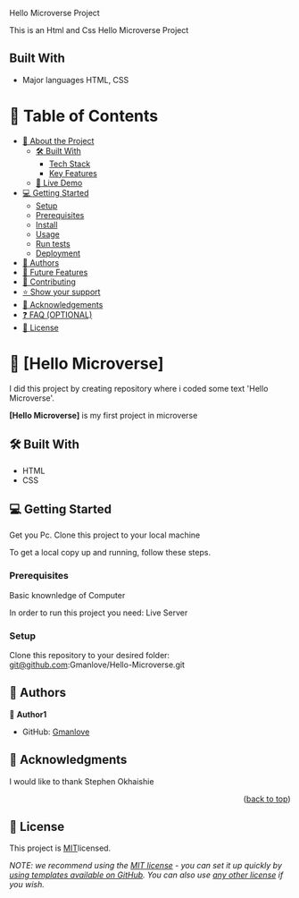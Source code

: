 <a name="readme-top"></a>
Hello Microverse Project

This is an Html and Css Hello Microverse Project

## Built With
- Major languages HTML, CSS


# 📗 Table of Contents

- [📖 About the Project](#about-project)
  - [🛠 Built With](#built-with)
    - [Tech Stack](#tech-stack)
    - [Key Features](#key-features)
  - [🚀 Live Demo](#live-demo)
- [💻 Getting Started](#getting-started)
  - [Setup](#setup)
  - [Prerequisites](#prerequisites)
  - [Install](#install)
  - [Usage](#usage)
  - [Run tests](#run-tests)
  - [Deployment](#triangular_flag_on_post-deployment)
- [👥 Authors](#authors)
- [🔭 Future Features](#future-features)
- [🤝 Contributing](#contributing)
- [⭐️ Show your support](#support)
- [🙏 Acknowledgements](#acknowledgements)
- [❓ FAQ (OPTIONAL)](#faq)
- [📝 License](#license)

# 📖 [Hello Microverse] <a name="about-project"></a>

I did this project by creating repository where i coded some text 'Hello Microverse'.

**[Hello Microverse]** is my first project in microverse

## 🛠 Built With <a name="built-with"></a>
- HTML 
- CSS

## 💻 Getting Started <a name="getting-started"></a>

Get you Pc.
Clone this project to your local machine

To get a local copy up and running, follow these steps.

### Prerequisites
Basic knownledge of Computer

In order to run this project you need:
Live Server


### Setup

Clone this repository to your desired folder: 
git@github.com:Gmanlove/Hello-Microverse.git


## 👥 Authors <a name="authors"></a>

👤 **Author1**

- GitHub: [Gmanlove](https://github.com/Gmanlove)


## 🙏 Acknowledgments <a name="acknowledgements"></a>

I would like to thank Stephen Okhaishie


<p align="right">(<a href="#readme-top">back to top</a>)</p>


<!-- LICENSE -->

## 📝 License <a name="license"></a>

This project is [MIT](./MIT.md)licensed.

_NOTE: we recommend using the [MIT license](https://choosealicense.com/licenses/mit/) - you can set it up quickly by [using templates available on GitHub](https://docs.github.com/en/communities/setting-up-your-project-for-healthy-contributions/adding-a-license-to-a-repository). You can also use [any other license](https://choosealicense.com/licenses/) if you wish._
